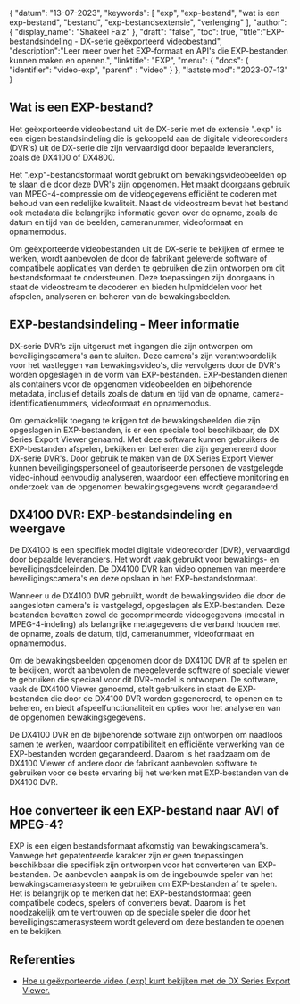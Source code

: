 {
"datum": "13-07-2023",
  "keywords": [
"exp",
"exp-bestand",
"wat is een exp-bestand",
"bestand",
"exp-bestandsextensie",
"verlenging"
],
  "author": {
"display_name": "Shakeel Faiz"
},
"draft": "false",
"toc": true,
"title":"EXP-bestandsindeling - DX-serie geëxporteerd videobestand",
  "description":"Leer meer over het EXP-formaat en API's die EXP-bestanden kunnen maken en openen.",
"linktitle": "EXP",
  "menu": {
    "docs": {
      "identifier": "video-exp",
"parent" : "video"
}
},
"laatste mod": "2023-07-13"
}

## Wat is een EXP-bestand?

Het geëxporteerde videobestand uit de DX-serie met de extensie ".exp" is een eigen bestandsindeling die is gekoppeld aan de digitale videorecorders (DVR's) uit de DX-serie die zijn vervaardigd door bepaalde leveranciers, zoals de DX4100 of DX4800.

Het ".exp"-bestandsformaat wordt gebruikt om bewakingsvideobeelden op te slaan die door deze DVR's zijn opgenomen. Het maakt doorgaans gebruik van MPEG-4-compressie om de videogegevens efficiënt te coderen met behoud van een redelijke kwaliteit. Naast de videostream bevat het bestand ook metadata die belangrijke informatie geven over de opname, zoals de datum en tijd van de beelden, cameranummer, videoformaat en opnamemodus.

Om geëxporteerde videobestanden uit de DX-serie te bekijken of ermee te werken, wordt aanbevolen de door de fabrikant geleverde software of compatibele applicaties van derden te gebruiken die zijn ontworpen om dit bestandsformaat te ondersteunen. Deze toepassingen zijn doorgaans in staat de videostream te decoderen en bieden hulpmiddelen voor het afspelen, analyseren en beheren van de bewakingsbeelden.

## EXP-bestandsindeling - Meer informatie

DX-serie DVR's zijn uitgerust met ingangen die zijn ontworpen om beveiligingscamera's aan te sluiten. Deze camera's zijn verantwoordelijk voor het vastleggen van bewakingsvideo's, die vervolgens door de DVR's worden opgeslagen in de vorm van EXP-bestanden. EXP-bestanden dienen als containers voor de opgenomen videobeelden en bijbehorende metadata, inclusief details zoals de datum en tijd van de opname, camera-identificatienummers, videoformaat en opnamemodus.

Om gemakkelijk toegang te krijgen tot de bewakingsbeelden die zijn opgeslagen in EXP-bestanden, is er een speciale tool beschikbaar, de DX Series Export Viewer genaamd. Met deze software kunnen gebruikers de EXP-bestanden afspelen, bekijken en beheren die zijn gegenereerd door DX-serie DVR's. Door gebruik te maken van de DX Series Export Viewer kunnen beveiligingspersoneel of geautoriseerde personen de vastgelegde video-inhoud eenvoudig analyseren, waardoor een effectieve monitoring en onderzoek van de opgenomen bewakingsgegevens wordt gegarandeerd.

## DX4100 DVR: EXP-bestandsindeling en weergave

De DX4100 is een specifiek model digitale videorecorder (DVR), vervaardigd door bepaalde leveranciers. Het wordt vaak gebruikt voor bewakings- en beveiligingsdoeleinden. De DX4100 DVR kan video opnemen van meerdere beveiligingscamera's en deze opslaan in het EXP-bestandsformaat.

Wanneer u de DX4100 DVR gebruikt, wordt de bewakingsvideo die door de aangesloten camera's is vastgelegd, opgeslagen als EXP-bestanden. Deze bestanden bevatten zowel de gecomprimeerde videogegevens (meestal in MPEG-4-indeling) als belangrijke metagegevens die verband houden met de opname, zoals de datum, tijd, cameranummer, videoformaat en opnamemodus.

Om de bewakingsbeelden opgenomen door de DX4100 DVR af te spelen en te bekijken, wordt aanbevolen de meegeleverde software of speciale viewer te gebruiken die speciaal voor dit DVR-model is ontworpen. De software, vaak de DX4100 Viewer genoemd, stelt gebruikers in staat de EXP-bestanden die door de DX4100 DVR worden gegenereerd, te openen en te beheren, en biedt afspeelfunctionaliteit en opties voor het analyseren van de opgenomen bewakingsgegevens.

De DX4100 DVR en de bijbehorende software zijn ontworpen om naadloos samen te werken, waardoor compatibiliteit en efficiënte verwerking van de EXP-bestanden worden gegarandeerd. Daarom is het raadzaam om de DX4100 Viewer of andere door de fabrikant aanbevolen software te gebruiken voor de beste ervaring bij het werken met EXP-bestanden van de DX4100 DVR.


## Hoe converteer ik een EXP-bestand naar AVI of MPEG-4?

EXP is een eigen bestandsformaat afkomstig van bewakingscamera's. Vanwege het gepatenteerde karakter zijn er geen toepassingen beschikbaar die specifiek zijn ontworpen voor het converteren van EXP-bestanden. De aanbevolen aanpak is om de ingebouwde speler van het bewakingscamerasysteem te gebruiken om EXP-bestanden af te spelen. Het is belangrijk op te merken dat het EXP-bestandsformaat geen compatibele codecs, spelers of converters bevat. Daarom is het noodzakelijk om te vertrouwen op de speciale speler die door het beveiligingscamerasysteem wordt geleverd om deze bestanden te openen en te bekijken.

## Referenties
* [Hoe u geëxporteerde video (.exp) kunt bekijken met de DX Series Export Viewer.](https://support.pelco.com/s/article/How-to-review-exported-video-exp-using-the-DX-Series-Export-Viewer-1538586687024?language=en_US)







